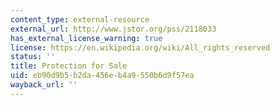 ```yaml
---
content_type: external-resource
external_url: http://www.jstor.org/pss/2118033
has_external_license_warning: true
license: https://en.wikipedia.org/wiki/All_rights_reserved
status: ''
title: Protection for Sale
uid: eb90d9b5-b2da-456e-b4a9-550b6d9f57ea
wayback_url: ''
---
```

